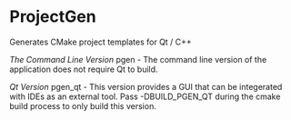 # ProjectGen
Generates CMake project templates for Qt / C++ 

*The Command Line Version*
pgen - The command line version of the application does not require Qt to build.  

*Qt Version* 
pgen_qt - This version provides a GUI that can be integerated with IDEs as an external tool.  Pass -DBUILD_PGEN_QT during the cmake build process to only build this version.
